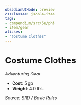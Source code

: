 ```yaml
---
obsidianUIMode: preview
cssclasses: json5e-item
tags:
- compendium/src/5e/phb
- item/gear
aliases: 
- "Costume Clothes"
---
```

# Costume Clothes
*Adventuring Gear*  

- **Cost**: 5 gp
- **Weight**: 4.0 lbs.

*Source: SRD / Basic Rules*
